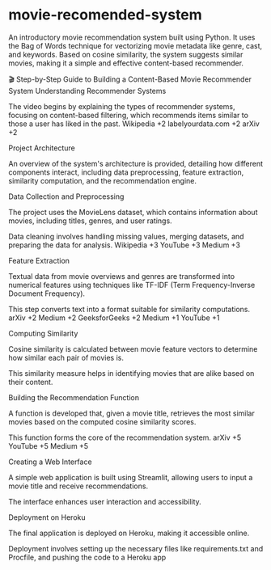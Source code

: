 # movie-recomended-system
An introductory movie recommendation system built using Python. It uses the Bag of Words technique for vectorizing movie metadata like genre, cast, and keywords. Based on cosine similarity, the system suggests similar movies, making it a simple and effective content-based recommender.





🎬 Step-by-Step Guide to Building a Content-Based Movie Recommender System
Understanding Recommender Systems

The video begins by explaining the types of recommender systems, focusing on content-based filtering, which recommends items similar to those a user has liked in the past.
Wikipedia
+2
labelyourdata.com
+2
arXiv
+2

Project Architecture

An overview of the system's architecture is provided, detailing how different components interact, including data preprocessing, feature extraction, similarity computation, and the recommendation engine.

Data Collection and Preprocessing

The project uses the MovieLens dataset, which contains information about movies, including titles, genres, and user ratings.

Data cleaning involves handling missing values, merging datasets, and preparing the data for analysis.
Wikipedia
+3
YouTube
+3
Medium
+3

Feature Extraction

Textual data from movie overviews and genres are transformed into numerical features using techniques like TF-IDF (Term Frequency-Inverse Document Frequency).

This step converts text into a format suitable for similarity computations.
arXiv
+2
Medium
+2
GeeksforGeeks
+2
Medium
+1
YouTube
+1

Computing Similarity

Cosine similarity is calculated between movie feature vectors to determine how similar each pair of movies is.

This similarity measure helps in identifying movies that are alike based on their content.

Building the Recommendation Function

A function is developed that, given a movie title, retrieves the most similar movies based on the computed cosine similarity scores.

This function forms the core of the recommendation system.
arXiv
+5
YouTube
+5
Medium
+5

Creating a Web Interface

A simple web application is built using Streamlit, allowing users to input a movie title and receive recommendations.

The interface enhances user interaction and accessibility.

Deployment on Heroku

The final application is deployed on Heroku, making it accessible online.

Deployment involves setting up the necessary files like requirements.txt and Procfile, and pushing the code to a Heroku app
